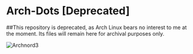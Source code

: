 # Arch-Dots [Deprecated]
##This repository is deprecated, as Arch Linux bears no interest to me at the moment. Its files will remain here for archival purposes only.

![Archnord3](https://user-images.githubusercontent.com/64110504/99865056-daaa7a80-2b6c-11eb-9624-c76910c4c5d0.png)

